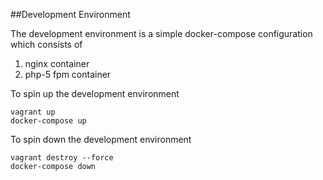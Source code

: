 ##Development Environment

The development environment is a simple docker-compose configuration which consists of 

1. nginx container 
2. php-5 fpm container 

To spin up the development environment

```
vagrant up
docker-compose up
```

To spin down the development environment

```
vagrant destroy --force
docker-compose down
```
